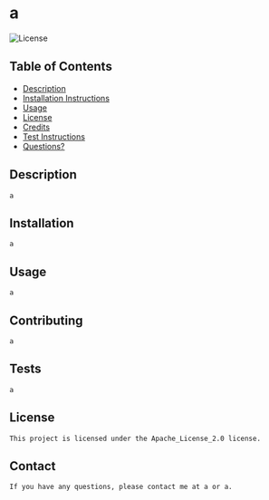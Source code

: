 # a
  ![License](https://img.shields.io/badge/License-Apache_License_2.0-blue.svg)

  ## Table of Contents
  * [Description](https://github.com/TaajL/09-Professional-README-Generator/tree/main/generatedREADMEs#description)
  * [Installation Instructions](https://github.com/TaajL/09-Professional-README-Generator/tree/main/generatedREADMEs#installation-instructions)
  * [Usage](https://github.com/TaajL/09-Professional-README-Generator/tree/main/generatedREADMEs#usage)
  * [License](https://github.com/TaajL/09-Professional-README-Generator/tree/main/generatedREADMEs#license)
  * [Credits](https://github.com/TaajL/09-Professional-README-Generator/tree/main/generatedREADMEs#credits)
  * [Test Instructions](https://github.com/TaajL/09-Professional-README-Generator/tree/main/generatedREADMEs#test-instructions)
  * [Questions?](https://github.com/TaajL/09-Professional-README-Generator/tree/main/generatedREADMEs#questions)

  ## Description
    a
  
  ## Installation
    a
  
  ## Usage
    a
  
  ## Contributing
    a
  
  ## Tests
    a
  
  ## License
    This project is licensed under the Apache_License_2.0 license.
  
  ## Contact
    If you have any questions, please contact me at a or a.
